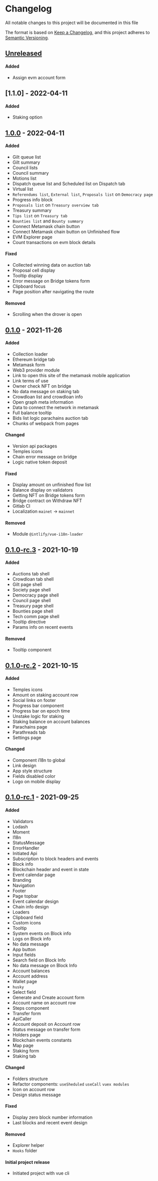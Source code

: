# Changelog
All notable changes to this project will be documented in this file

The format is based on [Keep a Changelog](https://keepachangelog.com/en/1.0.0/),
and this project adheres to [Semantic Versioning](https://semver.org/spec/v2.0.0.html).

## [Unreleased]
#### Added
- Assign evm account form

## [1.1.0] - 2022-04-11
#### Added
- Staking option

## [1.0.0] - 2022-04-11
#### Added
- Gilt queue list
- Gilt summary
- Council lists
- Council summary
- Motions list
- Dispatch queue list and Scheduled list on Dispatch tab
- Virtual list
- `Referendums list`, `External list`, `Proposals list` on `Democracy page`
- Progress info block
- `Proposals list` on `Treasury overview tab`
- Treasury summary
- `Tips list` on `Treasury tab`
- `Bounties list` and `Bounty summary`
- Connect Metamask chain button
- Connect Metamask chain button on Unfinished flow
- EVM Explorer page
- Count transactions on evm block details

#### Fixed
- Collected winning data on auction tab
- Proposal cell display
- Tooltip display
- Error message on Bridge tokens form
- Clipboard focus
- Page position after navigating the route


#### Removed
- Scrolling when the drover is open

## [0.1.0] - 2021-11-26
#### Added
- Collection loader
- Ethereum bridge  tab
- Metamask form
- Web3 provider module
- Link to open this site of the metamask mobile application
- Link terms of use
- Owner check NFT on bridge
- No data message on staking tab
- Crowdloan list and crowdloan info
- Open graph meta information
- Data to connect the network in metamask
- Full balance tooltip
- Bids list logic parachains auction tab
- Chunks of webpack from pages

#### Changed
- Version api packages
- Temples icons
- Chain error message on bridge
- Logic native token deposit

#### Fixed
- Display amount on unfinished flow list
- Balance display on validators
- Getting NFT on Bridge tokens form
- Bridge contract on Withdraw NFT
- Gitlab CI
- Localization `mainet` -> `mainnet`

#### Removed
- Module `@intlify/vue-i18n-loader`

## [0.1.0-rc.3] - 2021-10-19
#### Added
- Auctions tab shell
- Crowdloan tab shell
- Gilt page shell
- Society page shell
- Democracy page shell
- Council page shell
- Treasury page shell
- Bounties page shell
- Tech comm page shell
- Tooltip directive
- Params info on recent events

#### Removed
- Tooltip component

## [0.1.0-rc.2] - 2021-10-15
#### Added
- Temples icons
- Amount on staking account row 
- Social links on footer
- Progress bar component
- Progress bar on epoch time
- Unstake logic for staking
- Staking balance on account balances
- Parachains page
- Parathreads tab
- Settings page

#### Changed
- Component i18n to global
- Link design
- App style structure 
- Fields disabled color
- Logo on mobile display

## [0.1.0-rc.1] - 2021-09-25
#### Added
- Validators
- Lodash
- Moment
- I18n
- StatusMessage
- ErrorHandler
- Initiated Api
- Subscription to block headers and events
- Block info
- Blockchain header and event in state
- Event calendar page
- Branding
- Navigation
- Footer
- Page topbar
- Event calendar design
- Chain info design
- Loaders
- Clipboard field
- Custom icons
- Tooltip
- System events on Block info
- Logs on Block info
- No data message
- App button
- Input fields
- Search field on Block Info
- No data message on Block Info
- Account balances
- Account address
- Wallet page
- `husky`
- Select field
- Generate and Create account form
- Account name on account row
- Steps component
- Transfer form
- ApiCaller
- Account deposit on Account row
- Status message on transfer form
- Holders page
- Blockchain events constants
- Map page
- Staking form
- Staking tab

#### Changed
- Folders structure
- Refactor components:
  `useSheduled`
  `useCall`
  `vuex modules`
- Icon on account row
- Design status message

#### Fixed
- Display zero block number information
- Last blocks and recent event design

#### Removed
- Explorer helper
- `Hooks` folder

#### Initial project release
- Initiated project with vue cli

[Unreleased]: https://gitlab.com/tokend/polkadot/new-web-client/compare/1.1.0...HEAD
[1.0.0]: https://gitlab.com/tokend/polkadot/new-web-client/compare/1.0.0...1.1.0
[1.0.0]: https://gitlab.com/tokend/polkadot/new-web-client/compare/0.1.0...1.0.0
[0.1.0]: https://gitlab.com/tokend/polkadot/new-web-client/compare/0.1.0-rc.3...0.1.0
[0.1.0-rc.3]: https://gitlab.com/tokend/polkadot/new-web-client/compare/0.1.0-rc.2...0.1.0-rc.3
[0.1.0-rc.2]: https://gitlab.com/tokend/polkadot/new-web-client/compare/0.1.0-rc.1...0.1.0-rc.2
[0.1.0-rc.1]: https://gitlab.com/tokend/polkadot/new-web-client/tags/0.1.0-rc.1
